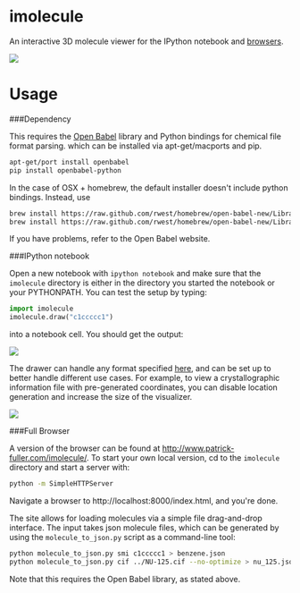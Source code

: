 imolecule
=========

An interactive 3D molecule viewer for the IPython notebook and
[browsers](http://www.patrick-fuller.com/imolecule/).

![](http://www.patrick-fuller.com/wp-content/uploads/2013/03/nu_100_1920.png)

Usage
=====

###Dependency

This requires the [Open Babel](http://openbabel.org/wiki/Main_Page) library
and Python bindings for chemical file format parsing. which can be installed
via apt-get/macports and pip.

```bash
apt-get/port install openbabel
pip install openbabel-python
```

In the case of OSX + homebrew, the default installer doesn't include python
bindings. Instead, use

```bash
brew install https://raw.github.com/rwest/homebrew/open-babel-new/Library/Formula/eigen2.rb
brew install https://raw.github.com/rwest/homebrew/open-babel-new/Library/Formula/open-babel.rb
```

If you have problems, refer to the Open Babel website.

###IPython notebook

Open a new notebook with `ipython notebook` and make sure that the `imolecule`
directory is either in the directory you started the notebook or your
PYTHONPATH. You can test the setup by typing:

```python
import imolecule
imolecule.draw("c1ccccc1")
```

into a notebook cell. You should get the output:

![](http://www.patrick-fuller.com/wp-content/uploads/2013/03/benzene_300.png)

The drawer can handle any format specified [here](http://openbabel.org/docs/2.3.1/FileFormats/Overview.html),
and can be set up to better handle different use cases. For example, to view a
crystallographic information file with pre-generated coordinates, you can
disable location generation and increase the size of the visualizer.

![](http://www.patrick-fuller.com/wp-content/uploads/2013/03/nu_125_600.png)

###Full Browser

A version of the browser can be found at http://www.patrick-fuller.com/imolecule/.
To start your own local version, cd to the `imolecule` directory and start a
server with:

```bash
python -m SimpleHTTPServer
```

Navigate a browser to http://localhost:8000/index.html, and you're done.

The site allows for loading molecules via a simple file drag-and-drop interface.
The input takes json molecule files, which can be generated by using the
`molecule_to_json.py` script as a command-line tool:

```bash
python molecule_to_json.py smi c1ccccc1 > benzene.json
python molecule_to_json.py cif ../NU-125.cif --no-optimize > nu_125.json
```

Note that this requires the Open Babel library, as stated above.

